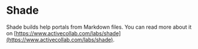 Shade
=====

Shade builds help portals from Markdown files. You can read more about it on [https://www.activecollab.com/labs/shade](https://www.activecollab.com/labs/shade).